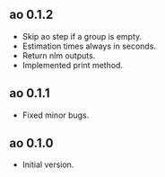 ## ao 0.1.2
* Skip ao step if a group is empty.
* Estimation times always in seconds.
* Return nlm outputs.
* Implemented print method.

## ao 0.1.1
* Fixed minor bugs.

## ao 0.1.0
* Initial version.
